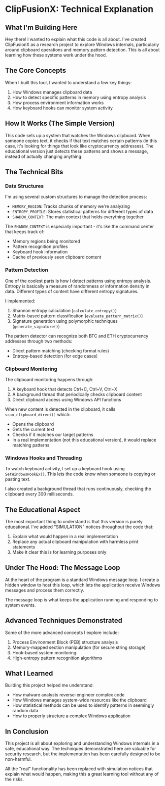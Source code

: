 # ClipFusionX: Technical Explanation

## What I'm Building Here

Hey there! I wanted to explain what this code is all about. I've created ClipFusionX as a research project to explore Windows internals, particularly around clipboard operations and memory pattern detection. This is all about learning how these systems work under the hood.

## The Core Concepts

When I built this tool, I wanted to understand a few key things:

1. How Windows manages clipboard data
2. How to detect specific patterns in memory using entropy analysis
3. How process environment information works
4. How keyboard hooks can monitor system activity

## How It Works (The Simple Version)

This code sets up a system that watches the Windows clipboard. When someone copies text, it checks if that text matches certain patterns (in this case, it's looking for things that look like cryptocurrency addresses). The educational version just detects these patterns and shows a message, instead of actually changing anything.

## The Technical Bits

### Data Structures

I'm using several custom structures to manage the detection process:

- `MEMORY_REGION`: Tracks chunks of memory we're analyzing
- `ENTROPY_PROFILE`: Stores statistical patterns for different types of data
- `SHADOW_CONTEXT`: The main context that holds everything together

The `SHADOW_CONTEXT` is especially important - it's like the command center that keeps track of:
- Memory regions being monitored
- Pattern recognition profiles
- Keyboard hook information
- Cache of previously seen clipboard content

### Pattern Detection

One of the coolest parts is how I detect patterns using entropy analysis. Entropy is basically a measure of randomness or information density in data. Different types of content have different entropy signatures.

I implemented:

1. Shannon entropy calculation (`calculate_entropy()`)
2. Matrix-based pattern classification (`evaluate_pattern_matrix()`)
3. Signature generation using polymorphic techniques (`generate_signature()`)

The pattern detector can recognize both BTC and ETH cryptocurrency addresses through two methods:
- Direct pattern matching (checking format rules)
- Entropy-based detection (for edge cases)

### Clipboard Monitoring

The clipboard monitoring happens through:

1. A keyboard hook that detects Ctrl+C, Ctrl+V, Ctrl+X
2. A background thread that periodically checks clipboard content
3. Direct clipboard access using Windows API functions

When new content is detected in the clipboard, it calls `scan_clipboard_direct()` which:
- Opens the clipboard
- Gets the current text
- Checks if it matches our target patterns
- In a real implementation (not this educational version), it would replace matching patterns

### Windows Hooks and Threading

To watch keyboard activity, I set up a keyboard hook using `SetWindowsHookEx()`. This lets the code know when someone is copying or pasting text.

I also created a background thread that runs continuously, checking the clipboard every 300 milliseconds.

## The Educational Aspect

The most important thing to understand is that this version is purely educational. I've added "SIMULATION" notices throughout the code that:

1. Explain what would happen in a real implementation
2. Replace any actual clipboard manipulation with harmless print statements
3. Make it clear this is for learning purposes only

## Under The Hood: The Message Loop

At the heart of the program is a standard Windows message loop. I create a hidden window to host this loop, which lets the application receive Windows messages and process them correctly.

The message loop is what keeps the application running and responding to system events.

## Advanced Techniques Demonstrated

Some of the more advanced concepts I explore include:

1. Process Environment Block (PEB) structure analysis
2. Memory-mapped section manipulation (for secure string storage)
3. Hook-based system monitoring
4. High-entropy pattern recognition algorithms

## What I Learned

Building this project helped me understand:
- How malware analysts reverse-engineer complex code
- How Windows manages system-wide resources like the clipboard
- How statistical methods can be used to identify patterns in seemingly random data
- How to properly structure a complex Windows application

## In Conclusion

This project is all about exploring and understanding Windows internals in a safe, educational way. The techniques demonstrated here are valuable for security research, but the implementation has been carefully designed to be non-harmful.

All the "real" functionality has been replaced with simulation notices that explain what would happen, making this a great learning tool without any of the risks.